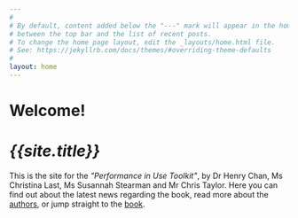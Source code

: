 ```yaml
---
#
# By default, content added below the "---" mark will appear in the home page
# between the top bar and the list of recent posts.
# To change the home page layout, edit the _layouts/home.html file.
# See: https://jekyllrb.com/docs/themes/#overriding-theme-defaults
#
layout: home
---
```


# Welcome!

# *{{site.title}}*

This is the site for the *"Performance in Use Toolkit"*, by Dr Henry Chan, Ms Christina Last, Ms Susannah Stearman and Mr Chris Taylor. Here you can find out about the latest news regarding the book, 
read more about the [authors](/authors), or jump straight to the [book](http://127.0.0.1:4000/intro).
